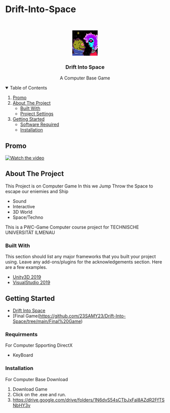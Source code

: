 # Drift-Into-Space

<!-- PROJECT LOGO -->
<br />
<p align="center">
  <a href="https://github.com/23SAMY23/Drift-Into-Space.git">
    <img src="https://github.com/23SAMY23/Drift-Into-Space/blob/main/Drift%20Into%20Space/Assets/animation/drift%20into%20space.gif" alt="Logo" width="80" height="80">
  </a>

  <h3 align="center">Drift Into Space</h3>

  <p align="center">
    A Computer Base Game
    <br />
  </p>
</p>



<!-- TABLE OF CONTENTS -->
<details open="open">
  <summary>Table of Contents</summary>
  <ol>
    <li>
      <a href="#Promo">Promo</a>
      </li> 
    <li>
      <a href="#about-the-project">About The Project</a>
      <ul>
        <li><a href="#built-with">Built With</a></li>
        <li><a href="#project-settings">Project Settings</a></li>
      </ul>
    </li>
    <li>
      <a href="#getting-started">Getting Started</a>
      <ul>
        <li><a href="#software-required">Software Required</a></li>
        <li><a href="#installation">Installation</a></li>
      </ul>
    </li>
  </ol>
</details>

<!-- Promo -->
## Promo
[![Watch the video]()](https://www.youtube.com/watch?v=Sxz9zCrI_Vg&ab_channel=SameerKazmi)
<!-- ABOUT THE PROJECT -->
## About The Project

This Project is on Computer Game In this we Jump Throw the Space to escape our eniemies and Ship 

* Sound
* Interactive
* 3D World
* Space/Techno
 
This is a PWC-Game Computer course project for TECHNISCHE UNIVERSITÄT ILMENAU


### Built With

This section should list any major frameworks that you built your project using. Leave any add-ons/plugins for the acknowledgements section. Here are a few examples.
* [Unity3D 2019](https://unity3d.com/get-unity/download)
* [VisualStudio 2019](https://visualstudio.microsoft.com/downloads/)


<!-- GETTING STARTED -->
## Getting Started

* [Drift Into Space](https://github.com/23SAMY23/Drift-Into-Space/tree/main/Drift%20Into%20Space)
* [Final Game(https://github.com/23SAMY23/Drift-Into-Space/tree/main/Final%20Game)

### Requirments

For Computer Spporting DirectX
* KeyBoard 

### Installation

For Computer Base Download

1. Download Game
4. Click on the .exe and run.
5. https://drive.google.com/drive/folders/1N6dvS54sCTbJxFal8AZdR2FfTSNbHY3v

